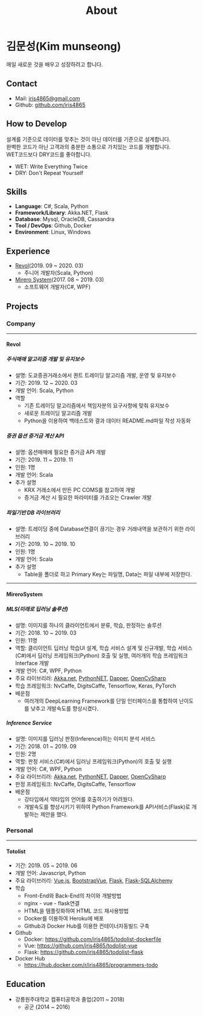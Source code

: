 ﻿---
layout: about
title: About
menu: true
order: 10
---

# 김문성(Kim munseong)
매일 새로운 것을 배우고 성장하려고 합니다.

## Contact
- Mail: iris4865@gmail.com
- Github: [github.com/iris4865](https://github.com/iris4865)


## How to Develop
설계를 기준으로 데이터를 맞추는 것이 아닌 데이터를 기준으로 설계합니다.  
완벽한 코드가 아닌 고객과의 충분한 소통으로 가치있는 코드를 개발합니다.  
WET코드보다 DRY코드를 좋아합니다.
- WET: Write Everything Twice
- DRY: Don't Repeat Yourself


## Skills
- **Language**: C#, Scala, Python
- **Framework/Library**: Akka.NET, Flask
- **Database**: Mysql, OracleDB, Cassandra
- **Tool / DevOps**: Github, Docker
- **Environment**: Linux, Windows


## Experience
- [Revol](https://revol.io/home)(2019. 09 ~ 2020. 03)
  - 주니어 개발자(Scala, Python)
- [Mirero System](http://www.mirero.co.kr/)(2017. 08 ~ 2019. 03)
  - 소프트웨어 개발자(C#, WPF)


## Projects
### Company
---
#### Revol
##### 주식매매 알고리즘 개발 및 유지보수
- 설명: 도쿄증권거래소에서 퀀트 트레이딩 알고리즘 개발, 운영 및 유지보수
- 기간: 2019. 12 ~ 2020. 03
- 개발 언어: Scala, Python
- 역할
  - 기존 트레이딩 알고리즘에서 책임자분의 요구사항에 맞춰 유지보수
  - 새로운 트레이딩 알고리즘 개발
  - Python을 이용하여 백테스트와 결과 데이터 README.md파일 작성 자동화

##### 증권 옵션 증거금 계산 API
- 설명: 옵션매매에 필요한 증거금 API 개발
- 기간: 2019. 11 ~ 2019. 11
- 인원: 1명
- 개발 언어: Scala
- 추가 설명
  - KRX 거래소에서 만든 PC COMS를 참고하여 개발
  - 증거금 계산 시 필요한 파라미터를 가죠오는 Crawler 개발

##### 파일기반 DB 라이브러리
- 설명: 트레이딩 중에 Database연결이 끊기는 경우 거래내역을 보관하기 위한 라이브러리
- 기간: 2019. 10 ~ 2019. 10
- 인원: 1명
- 개발 언어: Scala
- 추가 설명
  - Table을 폴더로 하고 Primary Key는 파일명, Data는 파일 내부에 저장한다.

---
#### MireroSystem
##### MLS(미래로 딥러닝 솔루션)
- 설명: 이미지를 하나의 클라이언트에서 분류, 학습, 판정하는 솔루션
- 기간: 2018. 10 ~ 2019. 03
- 인원: 11명
- 역할: 클리이언트 딥러닝 학습UI 설계, 학습 서비스 설계 및 신규개발, 학습 서비스(C#)에서 딥러닝 프레임워크(Python) 호출 및 실행, 여러개의 학습 프레임워크 Interface 개발
- 개발 언어: C#, WPF, Python
- 주요 라이브리러: [Akka.net](https://github.com/akkadotnet/akka.net), [PythonNET](https://github.com/pythonnet/pythonnet), [Dapper](https://github.com/StackExchange/Dapper), [OpenCvSharp](https://github.com/shimat/opencvsharp)
- 학습 프레임워크: NvCaffe, DigitsCaffe, Tensorflow, Keras, PyTorch
- 배운점
  - 여러개의 DeepLearning Framework를 단일 인터페이스를 통합하여 난이도를 낮추고 개발속도를 향상시켰다.

##### Inference Service
- 설명: 이미지를 딥러닝 판정(Inference)하는 이미지 분석 서비스
- 기간: 2018. 01 ~ 2019. 09
- 인원: 2명
- 역할: 판정 서비스(C#)에서 딥러닝 프레임워크(Python)의 호출 및 실행
- 개발 언어: C#, WPF, Python
- 주요 라이브리러: [Akka.net](https://github.com/akkadotnet/akka.net), [PythonNET](https://github.com/pythonnet/pythonnet), [Dapper](https://github.com/StackExchange/Dapper), [OpenCvSharp](https://github.com/shimat/opencvsharp)
- 판정 프레임워크: NvCaffe, DigitsCaffe, Tensorflow
- 배운점
  - 강타입에서 약타입의 언어를 호출하기가 어려웠다.
  - 개발속도를 향상시키기 위하여 Python Framework를 API서비스(Flask)로 개발하는 제안을 했다.


### Personal
---
#### Totolist
- 기간: 2019. 05 ~ 2019. 06
- 개발 언어: Javascript, Python
- 주요 라이브러리: [Vue.js](https://github.com/vuejs/vue), [BootstrapVue](https://github.com/bootstrap-vue/bootstrap-vue), [Flask](https://github.com/pallets/flask/), [Flask-SQLAlchemy](https://github.com/pallets/flask-sqlalchemy/)
- 학습
  - Front-End와 Back-End의 차이와 개발방법
  - nginx - vue - flask연결
  - HTML을 템플릿화하여 HTML 코드 재사용방법
  - Docker를 이용하여 Heroku에 배포
  - Github과 Docker Hub를 이용한 컨테이너자동빌드 구축
- Github
  - Docker: https://github.com/iris4865/todolist-dockerfile
  - Vue: https://github.com/iris4865/todolist-vue
  - Flask: https://github.com/iris4865/todolist-flask
- Docker Hub
  - https://hub.docker.com/r/iris4865/programmers-todo


## Education
- 강릉원주대학교 컴퓨터공학과 졸업(2011 ~ 2018)
  - 공군 (2014 ~ 2016)